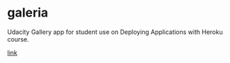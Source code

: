 # galeria
Udacity Gallery app for student use on Deploying Applications with Heroku course.
<div><a href="https://immense-crag-42161.herokuapp.com/">link<a></div>
